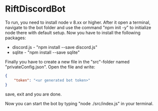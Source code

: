 # RiftDiscordBot

To run, you need to install node v 8.xx or higher.
After it open a terminal, navigate to the bot folder and use the command "npm init -y" to initialize node there with default setup.
Now you have to install the following packages:

* discord.js - "npm install --save discord.js"
* sqlite - "npm install --save sqlite"

Finally you have to create a new file in the "src"-folder named "privateConfig.json".
Open the file and write:

```json
{
    "token": "<ur generated bot token>"
}
```

save, exit and you are done.

Now you can start the bot by typing "node ./src/index.js" in your terminal.
